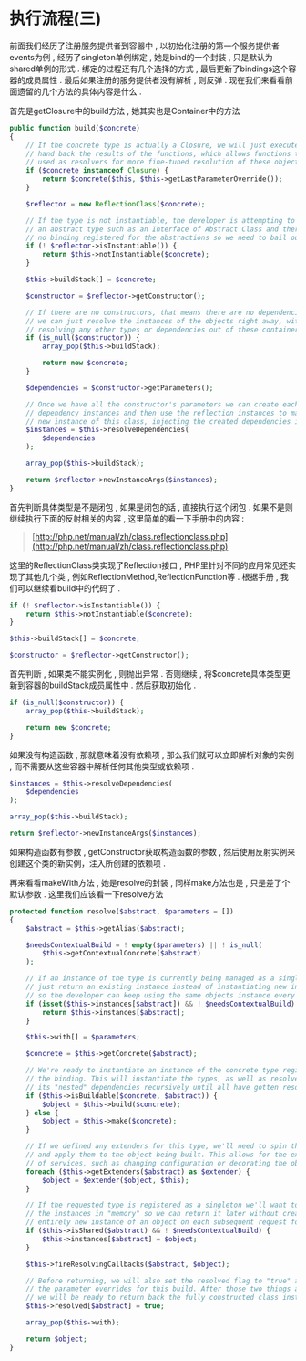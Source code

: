 # 执行流程\(三\)

前面我们经历了注册服务提供者到容器中 , 以初始化注册的第一个服务提供者events为例 , 经历了singleton单例绑定 , 她是bind的一个封装 , 只是默认为shared单例的形式 . 绑定的过程还有几个选择的方式 , 最后更新了bindings这个容器的成员属性 . 最后如果注册的服务提供者没有解析 , 则反弹 . 现在我们来看看前面遗留的几个方法的具体内容是什么 .

首先是getClosure中的build方法 , 她其实也是Container中的方法

```php
public function build($concrete)
{
    // If the concrete type is actually a Closure, we will just execute it and
    // hand back the results of the functions, which allows functions to be
    // used as resolvers for more fine-tuned resolution of these objects.
    if ($concrete instanceof Closure) {
        return $concrete($this, $this->getLastParameterOverride());
    }

    $reflector = new ReflectionClass($concrete);

    // If the type is not instantiable, the developer is attempting to resolve
    // an abstract type such as an Interface of Abstract Class and there is
    // no binding registered for the abstractions so we need to bail out.
    if (! $reflector->isInstantiable()) {
        return $this->notInstantiable($concrete);
    }

    $this->buildStack[] = $concrete;

    $constructor = $reflector->getConstructor();

    // If there are no constructors, that means there are no dependencies then
    // we can just resolve the instances of the objects right away, without
    // resolving any other types or dependencies out of these containers.
    if (is_null($constructor)) {
        array_pop($this->buildStack);

        return new $concrete;
    }

    $dependencies = $constructor->getParameters();

    // Once we have all the constructor's parameters we can create each of the
    // dependency instances and then use the reflection instances to make a
    // new instance of this class, injecting the created dependencies in.
    $instances = $this->resolveDependencies(
        $dependencies
    );

    array_pop($this->buildStack);

    return $reflector->newInstanceArgs($instances);
}
```

首先判断具体类型是不是闭包 , 如果是闭包的话 , 直接执行这个闭包 . 如果不是则继续执行下面的反射相关的内容 , 这里简单的看一下手册中的内容 :

> [http://php.net/manual/zh/class.reflectionclass.php](http://php.net/manual/zh/class.reflectionclass.php)

这里的ReflectionClass类实现了Reflection接口 , PHP里针对不同的应用常见还实现了其他几个类 , 例如ReflectionMethod,ReflectionFunction等 . 根据手册 , 我们可以继续看build中的代码了 .

```php
if (! $reflector->isInstantiable()) {
    return $this->notInstantiable($concrete);
}

$this->buildStack[] = $concrete;

$constructor = $reflector->getConstructor();
```

首先判断 , 如果类不能实例化 , 则抛出异常 . 否则继续 , 将$concrete具体类型更新到容器的buildStack成员属性中 . 然后获取初始化 .

```php
if (is_null($constructor)) {
    array_pop($this->buildStack);

    return new $concrete;
}
```

如果没有构造函数 , 那就意味着没有依赖项 , 那么我们就可以立即解析对象的实例 , 而不需要从这些容器中解析任何其他类型或依赖项 .

```php
$instances = $this->resolveDependencies(
    $dependencies
);

array_pop($this->buildStack);

return $reflector->newInstanceArgs($instances);
```

如果构造函数有参数 , getConstructor获取构造函数的参数 , 然后使用反射实例来创建这个类的新实例，注入所创建的依赖项 .

再来看看makeWith方法 , 她是resolve的封装 , 同样make方法也是 , 只是差了个默认参数 . 这里我们应该看一下resolve方法

```php
protected function resolve($abstract, $parameters = [])
{
    $abstract = $this->getAlias($abstract);

    $needsContextualBuild = ! empty($parameters) || ! is_null(
        $this->getContextualConcrete($abstract)
    );

    // If an instance of the type is currently being managed as a singleton we'll
    // just return an existing instance instead of instantiating new instances
    // so the developer can keep using the same objects instance every time.
    if (isset($this->instances[$abstract]) && ! $needsContextualBuild) {
        return $this->instances[$abstract];
    }

    $this->with[] = $parameters;

    $concrete = $this->getConcrete($abstract);

    // We're ready to instantiate an instance of the concrete type registered for
    // the binding. This will instantiate the types, as well as resolve any of
    // its "nested" dependencies recursively until all have gotten resolved.
    if ($this->isBuildable($concrete, $abstract)) {
        $object = $this->build($concrete);
    } else {
        $object = $this->make($concrete);
    }

    // If we defined any extenders for this type, we'll need to spin through them
    // and apply them to the object being built. This allows for the extension
    // of services, such as changing configuration or decorating the object.
    foreach ($this->getExtenders($abstract) as $extender) {
        $object = $extender($object, $this);
    }

    // If the requested type is registered as a singleton we'll want to cache off
    // the instances in "memory" so we can return it later without creating an
    // entirely new instance of an object on each subsequent request for it.
    if ($this->isShared($abstract) && ! $needsContextualBuild) {
        $this->instances[$abstract] = $object;
    }

    $this->fireResolvingCallbacks($abstract, $object);

    // Before returning, we will also set the resolved flag to "true" and pop off
    // the parameter overrides for this build. After those two things are done
    // we will be ready to return back the fully constructed class instance.
    $this->resolved[$abstract] = true;

    array_pop($this->with);

    return $object;
}
```



